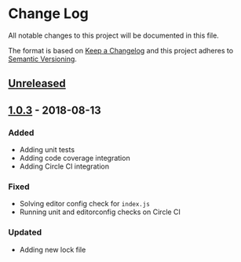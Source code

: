 # Change Log
All notable changes to this project will be documented in this file.

The format is based on [Keep a Changelog](http://keepachangelog.com/)
and this project adheres to [Semantic Versioning](http://semver.org/).

## [Unreleased][]

## [1.0.3][] - 2018-08-13

### Added
- Adding unit tests
- Adding code coverage integration
- Adding Circle CI integration

### Fixed
- Solving editor config check for `index.js`
- Running unit and editorconfig checks on Circle CI

### Updated
- Adding new lock file


[Unreleased]: https://github.com/willmendesneto/bolt-complete/compare/v1.0.3...HEAD
[1.0.3]: https://github.com/willmendesneto/bolt-complete/tree/v1.0.3